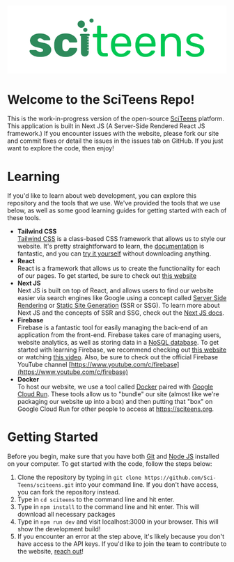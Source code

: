 ![SciTeens Logo](./public/assets/sciteens_logo_main.svg)
# Welcome to the SciTeens Repo!
This is the work-in-progress version of the open-source [SciTeens](https://sciteens.org) platform. This application is built in Next JS (A Server-Side Rendered React JS framework.) If you encounter issues with the website, please fork our site and commit fixes or detail the issues in the issues tab on GitHub. If you just want to explore the code, then enjoy!

# Learning
If you'd like to learn about web development, you can explore this repository and the tools that we use. We've provided the tools that we use below, as well as some good learning guides for getting started with each of these tools. 
- **Tailwind CSS**<br>
[Tailwind CSS](https://tailwindcss.com/) is a class-based CSS framework that allows us to style our website. It's pretty straightforward to learn, the [documentation](https://tailwindcss.com/docs/utility-first) is fantastic, and you can [try it yourself](https://play.tailwindcss.com/) without downloading anything. 
- **React**<br>
React is a framework that allows us to create the functionality for each of our pages. To get started, be sure to check out [this website](https://beta.reactjs.org/learn)
- **Next JS**<br>
Next JS is built on top of React, and allows users to find our website easier via search engines like Google using a concept called [Server Side Rendering](https://www.freecodecamp.org/news/what-exactly-is-client-side-rendering-and-hows-it-different-from-server-side-rendering-bd5c786b340d/) or [Static Site Generation](https://dev.to/matfrana/server-side-rendering-vs-static-site-generation-17nf) (SSR or SSG). To learn more about Next JS and the concepts of SSR and SSG, check out the [Next JS docs](https://nextjs.org/docs/getting-started).
- **Firebase**<br>
Firebase is a fantastic tool for easily managing the back-end of an application from the front-end. Firebase takes care of managing users, website analytics, as well as storing data in a [NoSQL database](https://en.wikipedia.org/wiki/NoSQL). To get started with learning Firebase, we recommend checking out [this website](https://firebase.google.com/docs/web/setup) or watching [this video](https://www.youtube.com/watch?v=9kRgVxULbag). Also, be sure to check out the official Firebase YouTube channel [https://www.youtube.com/c/firebase](https://www.youtube.com/c/firebase)
- **Docker**<br>
To host our website, we use a tool called [Docker](https://www.zdnet.com/article/what-is-docker-and-why-is-it-so-darn-popular/) paired with [Google Cloud Run](https://cloud.google.com/run/). These tools allow us to "bundle" our site (almost like we're packaging our website up into a box) and then putting that "box" on Google Cloud Run for other people to access at https://sciteens.org. 
# Getting Started
Before you begin, make sure that you have both [Git](https://git-scm.com/downloads) and [Node JS](https://nodejs.org/en/download/) installed on your computer. To get started with the code, follow the steps below:
1. Clone the repository by typing in `git clone https://github.com/Sci-Teens/sciteens.git` into your command line. If you don't have access, you can fork the repository instead.
2. Type in `cd sciteens` to the command line and hit enter.
3. Type in `npm install` to the command line and hit enter. This will download all necessary packages
4. Type in `npm run dev` and visit localhost:3000 in your browser. This will show the development build!
5. If you encounter an error at the step above, it's likely because you don't have access to the API keys. If you'd like to join the team to contribute to the website, [reach out](mailto:info@sciteens.org)!
